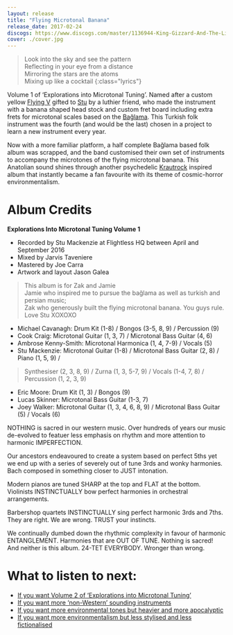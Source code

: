```yaml
---
layout: release
title: "Flying Microtonal Banana"
release_date: 2017-02-24
discogs: https://www.discogs.com/master/1136944-King-Gizzard-And-The-Lizard-Wizard-Flying-Microtonal-Banana-Explorations-Into-Microtonal-Tuning-Volu
cover: ./cover.jpg
---
```


> Look into the sky and see the pattern  
> Reflecting in your eye from a distance  
> Mirroring the stars are the atoms  
> Mixing up like a cocktail
{:class="lyrics"}

Volume 1 of ‘Explorations into Microtonal Tuning’. Named after a custom yellow [Flying V](https://en.wikipedia.org/wiki/Gibson_Flying_V) gifted to [Stu](https://kglw.net/band-bio) by a luthier friend, who made the instrument with a banana shaped head stock and custom fret board including extra frets for microtonal scales based on the [Bağlama](https://en.wikipedia.org/wiki/Ba%C4%9Flama). This Turkish folk instrument was the fourth (and would be the last) chosen in a project to learn a new instrument every year.

Now with a more familiar platform, a half complete Bağlama based folk album was scrapped, and the band customised their own set of instruments to accompany the microtones of the flying microtonal banana. This Anatolian sound shines through another psychedelic [Krautrock](https://en.wikipedia.org/wiki/Krautrock) inspired album that instantly became a fan favourite with its theme of cosmic-horror environmentalism.

# Album Credits

**Explorations Into Microtonal Tuning Volume 1**

* Recorded by Stu Mackenzie at Flightless HQ between April and September 2016
* Mixed by Jarvis Taveniere
* Mastered by Joe Carra
* Artwork and layout Jason Galea

> This album is for Zak and Jamie  
> Jamie who inspired me to pursue the bağlama as well as turkish and persian music;  
> Zak who generously built the flying microtonal banana. You guys rule. Love Stu XOXOXO  

* Michael Cavanagh: Drum Kit (1-8) / Bongos (3-5, 8, 9) / Percussion (9)
* Cook Craig: Microtonal Guitar (1, 3, 7) / Microtonal Bass Guitar (4, 6)
* Ambrose Kenny-Smith: Microtonal Harmonica (1, 4, 7-9) / Vocals (5)
* Stu Mackenzie: Microtonal Guitar (1-8) / Microtonal Bass Guitar (2, 8) / Piano (1, 5, 9) / 
> Synthesiser (2, 3, 8, 9) / Zurna (1, 3, 5-7, 9) / Vocals (1-4, 7, 8) / Percussion (1, 2, 3, 9)
* Eric Moore: Drum Kit (1, 3) / Bongos (9)
* Lucas Skinner: Microtonal Bass Guitar (1-3, 7)
* Joey Walker: Microtonal Guitar (1, 3, 4, 6, 8, 9) / Microtonal Bass Guitar (5) / Vocals (6)

NOTHING is sacred in our western music.
Over hundreds of years our music de-evolved to featuer less emphasis on rhythm and more attention to harmonic IMPERFECTION.

Our ancestors endeavoured to create a system based on perfect 5ths yet we end up with a series of severely out of tune 3rds and wonky harmonies.
Bach composed in something closer to JUST intonation.

Modern pianos are tuned SHARP at the top and FLAT at the bottom. 
Violinists INSTINCTUALLY bow perfect harmonies in orchestral arrangements.

Barbershop quartets INSTINCTUALLY sing perfect harmonic 3rds and 7ths.
They are right. We are wrong. TRUST your instincts.

We continually dumbed down the rhythmic complexity in favour of harmonic ENTANGLEMENT.
Harmonies that are OUT OF TUNE. 
Nothing is sacred!
And neither is this album.
24-TET EVERYBODY.
Wronger than wrong.

# What to listen to next:

*   [If you want Volume 2 of ‘Explorations into Microtonal Tuning’](../kg)
*   [If you want more ‘non-Western’ sounding instruments](../float-along-fill-your-lungs)
*   [If you want more environmental tones but heavier and more apocalyptic](../infest-the-rats-nest)
*   [If you want more environmentalism but less stylised and less fictionalised](../fishing-for-fishies)

